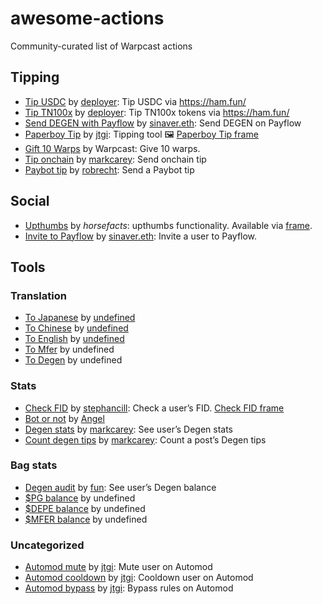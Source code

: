 # awesome-actions
Community-curated list of Warpcast actions

## Tipping
- [Tip USDC](https://warpcast.com/~/add-cast-action?actionType=post&name=Tip+%F0%9F%92%B8+%280.01+USDC%29&icon=north-star&postUrl=https%3A%2F%2Ffarcaster.dep.dev%2Fcast-actions%2Ftip-usdc) by [deployer](https://warpcast.com/deployer): Tip USDC via https://ham.fun/
- [Tip TN100x](https://warpcast.com/~/add-cast-action?actionType=post&name=Tip+%F0%9F%A6%84+%28100+TN100x%29&icon=north-star&postUrl=https%3A%2F%2Ffarcaster.dep.dev%2Fcast-actions%2Ftip-unicorn) by [deployer](https://warpcast.com/deployer): Tip TN100x tokens via https://ham.fun/
- [Send DEGEN with Payflow](https://warpcast.com/~/add-cast-action?actionType=post&name=%241+degen+via+Payflow&icon=heart&postUrl=https%3A%2F%2Fapi.alpha.payflow.me%2Fapi%2Ffarcaster%2Factions%2Fpay%2Fintent) by [sinaver.eth](https://warpcast.com/sinaver.eth): Send DEGEN on Payflow
- [Paperboy Tip](https://warpcast.com/~/add-cast-action?actionType=post&name=Tip&icon=gift&postUrl=https%3A%2F%2Fpaperboy.bot%2Fapi%2Fcustom-tip) by [jtgi](https://warpcast.com/jtgi): Tipping tool
🖼️ [Paperboy Tip frame](https://warpcast.com/framer/0xcd07880a)
- [Gift 10 Warps](https://warpcast.com/~/add-cast-action?actionType=post&name=Give+10+Warps&icon=gift&postUrl=https%3A%2F%2Fapi.warpcast.com%2Fv2%2Ftip-10-warps-action) by Warpcast: Give 10 warps.
- [Tip onchain](https://warpcast.com/~/add-cast-action?actionType=post&name=Tip+onchain&icon=paper-airplane&postUrl=https%3A%2F%2Ffrm.lol%2Fapi%2Factions%2Ftip) by [markcarey](https://warpcast.com/markcarey): Send onchain tip
- [Paybot tip](https://warpcast.com/~/add-cast-action?actionType=post&name=Paybot+Tip&icon=paper-airplane&postUrl=https%3A%2F%2Fapp.paycaster.co%2Fapi%2Factions) by [robrecht](https://warpcast.com/robrecht): Send a Paybot tip
## Social
- [Upthumbs](https://warpcast.com/~/add-cast-action?name=Upthumb&icon=thumbsup&actionType=post&postUrl=https://upthumbs.app/api/upthumb) by *horsefacts*: upthumbs functionality. Available via [frame](https://warpcast.com/horsefacts.eth/0x09d647a9).
- [Invite to Payflow](https://warpcast.com/~/add-cast-action?actionType=post&name=Invite+to+Payflow&icon=person-add&postUrl=https%3A%2F%2Fapi.alpha.payflow.me%2Fapi%2Ffarcaster%2Factions%2Finvite) by [sinaver.eth](https://warpcast.com/sinaver.eth): Invite a user to Payflow.
## Tools
### Translation
- [To Japanese](https://warpcast.com/~/add-cast-action?actionType=post&icon=typography&name=To%20Japanese&postUrl=https%3A%2F%2Fwarpcast.sh%2Ftranslate%2Fcast%2Fjapanese) by [undefined](https://warpcast.com/undefined)
- [To Chinese](https://warpcast.com/~/add-cast-action?actionType=post&icon=typography&name=To%20Chinese&postUrl=https%3A%2F%2Fwarpcast.sh%2Ftranslate%2Fcast%2Fchinese) by [undefined](https://warpcast.com/undefined)
- [To English](https://warpcast.com/~/add-cast-action?actionType=post&icon=typography&name=To%20English&postUrl=https%3A%2F%2Fwarpcast.sh%2Ftranslate%2Fcast%2Fenglish) by [undefined](https://warpcast.com/undefined)
- [To Mfer](https://warpcast.com/~/add-cast-action?actionType=post&icon=typography&name=To%20Mfer&postUrl=https%3A%2F%2Fwarpcast.sh%2Ftranslate%2Fcast%2Fmfer) by undefined
- [To Degen](https://warpcast.com/~/add-cast-action?actionType=post&icon=typography&name=To%20Degen&postUrl=https%3A%2F%2Fwarpcast.sh%2Ftranslate%2Fcast%2Fdegen) by undefined
### Stats
- [Check FID](https://warpcast.com/~/add-cast-action?name=Check+FID&icon=number&actionType=post&postUrl=https%3A%2F%2Fframesjs-test-awb7tixwa-stephancill.vercel.app%2Fexamples%2Fnew-api-cast-actions%2Fframes) by [stephancill](https://warpcast.com/stephancill): Check a user’s FID. [Check FID frame](https://warpcast.com/stephancill/0xc2707552)
- [Bot or not](https://warpcast.com/~/add-cast-action?name=Bot+or+Not&icon=dependabot&actionType=post&postUrl=https%3A%2F%2Fcast-action-bot-or-not.vercel.app%2Fapi%2Fframes) by [Angel](https://warpcast.com/sayangel)
- [Degen stats](https://warpcast.com/~/add-cast-action?actionType=post&name=%24DEGEN+stats&icon=graph&postUrl=https%3A%2F%2Ffrm.lol%2Fapi%2Factions%2Fallowance) by [markcarey](https://warpcast.com/markcarey): See user’s Degen stats
- [Count degen tips](https://warpcast.com/~/add-cast-action?actionType=post&name=Count+%24DEGEN+tips&icon=number&postUrl=https%3A%2F%2Ffrm.lol%2Fapi%2Factions%2Fcount) by [markcarey](https://warpcast.com/markcarey): Count a post’s Degen tips
### Bag stats
- [Degen audit](https://warpcast.com/~/add-cast-action?actionType=post&name=%24DEGEN+Audit&icon=law&postUrl=https%3A%2F%2Fapi.farcasteruserstats.com%2Fbots%2Fdegenaudit) by [fun](https://warpcast.com/~/add-cast-action?actionType=post&name=%24DEGEN+Audit&icon=law&postUrl=https%3A%2F%2Fapi.farcasteruserstats.com%2Fbots%2Fdegenaudit): See user’s Degen balance
- [$PG balance](https://warpcast.com/~/add-cast-action?actionType=post&icon=search&name=Check%20%24PG%231&postUrl=https%3A%2F%2Fwarpcast.sh%2Fverify%2Fcheck%2F8453%2F0xeC5461Aa3A8CAC1095B04D00aC7cAbAB87A2a7Ec%2F1) by undefined
- [$DEPE balance](https://warpcast.com/~/add-cast-action?actionType=post&icon=search&name=Check%20%24DEPE&postUrl=https%3A%2F%2Fwarpcast.sh%2Fverify%2Fcheck%2F666666666%2F0x2B3006D34359F3C23429167a659b18cC9c6F8bcA) by undefined
- [$MFER balance](https://warpcast.com/~/add-cast-action?actionType=post&icon=search&name=Check%20%24MFER&postUrl=https%3A%2F%2Fwarpcast.sh%2Fverify%2Fcheck%2F1%2F0x79FCDEF22feeD20eDDacbB2587640e45491b757f) by undefined
### Uncategorized
- [Automod mute](https://warpcast.com/~/add-cast-action?actionType=post&name=Mute&icon=mute&postUrl=https%3A%2F%2Fautomod.sh%2Fapi%2Factions%2Fmute) by [jtgi](https://warpcast.com/jtgi): Mute user on Automod
- [Automod cooldown](https://warpcast.com/~/add-cast-action?actionType=post&name=24h+Cooldown+&icon=no-entry&postUrl=https%3A%2F%2Fautomod.sh%2Fapi%2Factions%2Fcooldown) by [jtgi](https://warpcast.com/jtgi): Cooldown user on Automod
- [Automod bypass](https://warpcast.com/~/add-cast-action?actionType=post&name=Bypass+User&icon=shield-check&postUrl=https%3A%2F%2Fautomod.sh%2Fapi%2Factions%2FaddToBypass) by [jtgi](https://warpcast.com/jtgi): Bypass rules on Automod
